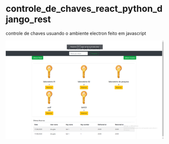 # controle_de_chaves_react_python_django_rest
controle de chaves usuando o ambiente electron feito em javascript

![Alt text](home.png?raw=true "Optional Title")
